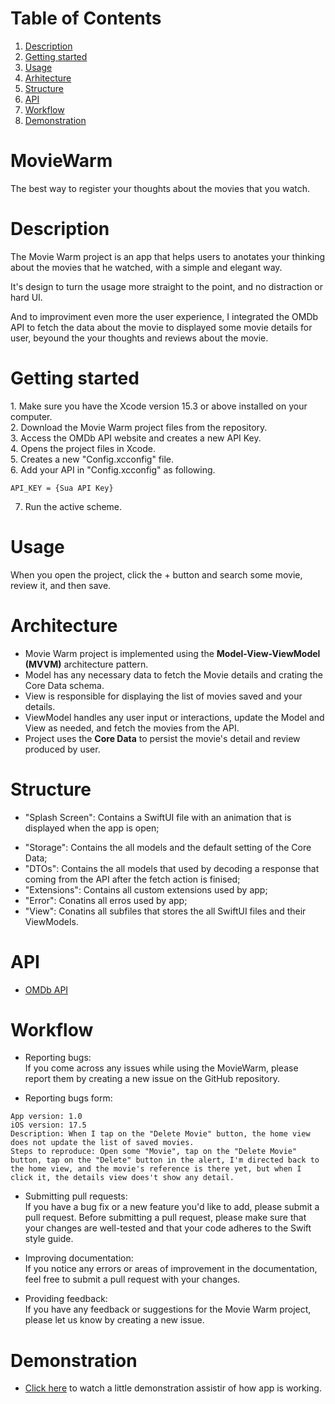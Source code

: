 # Table of Contents
1. [Description](#description)
2. [Getting started](#getting-started)
3. [Usage](#usage)
4. [Arhitecture](#arhitecture)
5. [Structure](#structure)
6. [API](#api)
7. [Workflow](#workflow)
8. [Demonstration](#demonstration)

# MovieWarm
The best way to register your thoughts about the movies that you watch.
 
# Description
<p>The Movie Warm project is an app that helps users to anotates your thinking about the movies that he watched, with a simple and elegant way.<br>

It's design to turn the usage more straight to the point, and no distraction or hard UI.<br> 

And to improviment even more the user experience, I integrated the OMDb API to fetch the data about the movie to displayed some movie details for user, beyound the your thoughts and reviews about the movie.</p>

# Getting started
<p>
1. Make sure you have the Xcode version 15.3 or above installed on your computer.<br>
2. Download the Movie Warm project files from the repository.<br>
3. Access the OMDb API website and creates a new API Key.<br>
4. Opens the project files in Xcode.<br>
5. Creates a new "Config.xcconfig" file.<br>
6. Add your API in "Config.xcconfig" as following.<br>

```
API_KEY = {Sua API Key}
```
7. Run the active scheme.<br>

# Usage
When you open the project, click the + button and search some movie, review it, and then save.

# Architecture
* Movie Warm project is implemented using the <strong>Model-View-ViewModel (MVVM)</strong> architecture pattern.
* Model has any necessary data to fetch the Movie details and crating the Core Data schema.
* View is responsible for displaying the list of movies saved and your details.
* ViewModel handles any user input or interactions, update the Model and View as needed, and fetch the movies from the API.
* Project uses the <strong>Core Data</strong> to persist the movie's detail and review produced by user.<br>

# Structure 
* "Splash Screen": Contains a SwiftUI file with an animation that is displayed when the app is open;
- "Storage": Contains the all models and the default setting of the Core Data;
- "DTOs": Contains the all models that used by decoding a response that coming from the API after the fetch action is finised;
- "Extensions": Contains all custom extensions used by app;
- "Error": Conatins all erros used by app;
- "View": Conatins all subfiles that stores the all SwiftUI files and their ViewModels.<br>

# API 
* [OMDb API](http://www.omdbapi.com)

# Workflow

* Reporting bugs:<br> 
If you come across any issues while using the MovieWarm, please report them by creating a new issue on the GitHub repository.

* Reporting bugs form: <br> 

```
App version: 1.0
iOS version: 17.5
Description: When I tap on the "Delete Movie" button, the home view does not update the list of saved movies.
Steps to reproduce: Open some "Movie", tap on the "Delete Movie" button, tap on the "Delete" button in the alert, I'm directed back to the home view, and the movie's reference is there yet, but when I click it, the details view does't show any detail. 
```

* Submitting pull requests: <br> 
If you have a bug fix or a new feature you'd like to add, please submit a pull request. Before submitting a pull request, 
please make sure that your changes are well-tested and that your code adheres to the Swift style guide.

* Improving documentation: <br> 
If you notice any errors or areas of improvement in the documentation, feel free to submit a pull request with your changes.

* Providing feedback:<br> 
If you have any feedback or suggestions for the Movie Warm project, please let us know by creating a new issue.

# Demonstration
- [Click here](https://youtu.be/XWvWaojRgc8) to watch a little demonstration assistir of how app is working.
